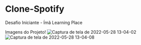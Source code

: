 # Clone-Spotify
Desafio Iniciante - Ímã Learning Place

Imagens do Projeto!
![Captura de tela de 2022-05-28 13-04-02](https://user-images.githubusercontent.com/65200105/170833318-ac73d7e2-9ff3-499c-b564-c4ac9c31222f.png)
![Captura de tela de 2022-05-28 13-04-08](https://user-images.githubusercontent.com/65200105/170833317-ebbdcfcf-70e4-414e-99b0-bb543fdbea5d.png)
